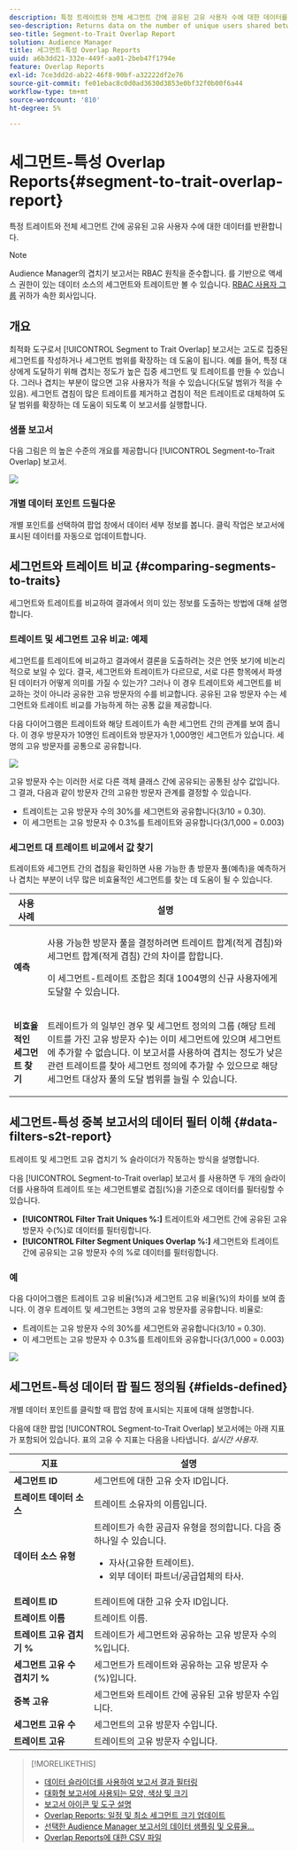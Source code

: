 ```yaml
---
description: 특정 트레이트와 전체 세그먼트 간에 공유된 고유 사용자 수에 대한 데이터를 반환합니다.
seo-description: Returns data on the number of unique users shared between a particular trait and an entire segment.
seo-title: Segment-to-Trait Overlap Report
solution: Audience Manager
title: 세그먼트-특성 Overlap Reports
uuid: a6b3dd21-332e-449f-aa01-2beb47f1794e
feature: Overlap Reports
exl-id: 7ce3dd2d-ab22-46f8-90bf-a32222df2e76
source-git-commit: fe01ebac8c0d0ad3630d3853e0bf32f0b00f6a44
workflow-type: tm+mt
source-wordcount: '810'
ht-degree: 5%

---
```


# 세그먼트-특성 Overlap Reports{#segment-to-trait-overlap-report}

특정 트레이트와 전체 세그먼트 간에 공유된 고유 사용자 수에 대한 데이터를 반환합니다.

>[!NOTE]
>
>Audience Manager의 겹치기 보고서는 RBAC 원칙을 준수합니다. 를 기반으로 액세스 권한이 있는 데이터 소스의 세그먼트와 트레이트만 볼 수 있습니다. [RBAC 사용자 그룹](/help/using/features/administration/administration-overview.md) 귀하가 속한 회사입니다.

<!-- 

c_segment_trait_overlap.xml

 -->

## 개요

최적화 도구로서 [!UICONTROL Segment to Trait Overlap] 보고서는 고도로 집중된 세그먼트를 작성하거나 세그먼트 범위를 확장하는 데 도움이 됩니다. 예를 들어, 특정 대상에게 도달하기 위해 겹치는 정도가 높은 집중 세그먼트 및 트레이트를 만들 수 있습니다. 그러나 겹치는 부분이 많으면 고유 사용자가 적을 수 있습니다(도달 범위가 적을 수 있음). 세그먼트 겹침이 많은 트레이트를 제거하고 겹침이 적은 트레이트로 대체하여 도달 범위를 확장하는 데 도움이 되도록 이 보고서를 실행합니다.

### 샘플 보고서

다음 그림은 의 높은 수준의 개요를 제공합니다 [!UICONTROL Segment-to-Trait Overlap] 보고서.

![](assets/segment-to-trait-overlap.png)

### 개별 데이터 포인트 드릴다운

개별 포인트를 선택하여 팝업 창에서 데이터 세부 정보를 봅니다. 클릭 작업은 보고서에 표시된 데이터를 자동으로 업데이트합니다.

## 세그먼트와 트레이트 비교 {#comparing-segments-to-traits}

세그먼트와 트레이트를 비교하여 결과에서 의미 있는 정보를 도출하는 방법에 대해 설명합니다.

<!-- 

c_compare_s2t.xml

 -->

### 트레이트 및 세그먼트 고유 비교: 예제

세그먼트를 트레이트에 비교하고 결과에서 결론을 도출하려는 것은 언뜻 보기에 비논리적으로 보일 수 있다. 결국, 세그먼트와 트레이트가 다르므로, 서로 다른 항목에서 파생된 데이터가 어떻게 의미를 가질 수 있는가? 그러나 이 경우 트레이트와 세그먼트를 비교하는 것이 아니라 공유한 고유 방문자의 수를 비교합니다. 공유된 고유 방문자 수는 세그먼트와 트레이트 비교를 가능하게 하는 공통 값을 제공합니다.

다음 다이어그램은 트레이트와 해당 트레이트가 속한 세그먼트 간의 관계를 보여 줍니다. 이 경우 방문자가 10명인 트레이트와 방문자가 1,000명인 세그먼트가 있습니다. 세 명의 고유 방문자를 공통으로 공유합니다.

![](assets/s2t.png)

고유 방문자 수는 이러한 서로 다른 객체 클래스 간에 공유되는 공통된 상수 값입니다. 그 결과, 다음과 같이 방문자 간의 고유한 방문자 관계를 결정할 수 있습니다.

* 트레이트는 고유 방문자 수의 30%를 세그먼트와 공유합니다(3/10 = 0.30).
* 이 세그먼트는 고유 방문자 수 0.3%를 트레이트와 공유합니다(3/1,000 = 0.003)

### 세그먼트 대 트레이트 비교에서 값 찾기

트레이트와 세그먼트 간의 겹침을 확인하면 사용 가능한 총 방문자 풀(예측)을 예측하거나 겹치는 부분이 너무 많은 비효율적인 세그먼트를 찾는 데 도움이 될 수 있습니다.

<table id="table_5B211EF95216426299EB20253A5A9C1B"> 
 <thead> 
  <tr> 
   <th colname="col1" class="entry"> 사용 사례 </th> 
   <th colname="col2" class="entry"> 설명 </th> 
  </tr>
 </thead>
 <tbody> 
  <tr> 
   <td colname="col1"><b>예측</b> </td> 
   <td colname="col2"> <p>사용 가능한 방문자 풀을 결정하려면 트레이트 합계(적게 겹침)와 세그먼트 합계(적게 겹침) 간의 차이를 합합니다. </p> <p>이 세그먼트-트레이트 조합은 최대 1004명의 신규 사용자에게 도달할 수 있습니다. </p> </td> 
  </tr> 
  <tr> 
   <td colname="col1"><b>비효율적인 세그먼트 찾기</b> </td> 
   <td colname="col2"> <p>트레이트가 의 일부인 경우 <span class="wintitle"> 및</span> 세그먼트 정의의 그룹 (해당 트레이트를 가진 고유 방문자 수)는 이미 세그먼트에 있으며 세그먼트에 추가할 수 없습니다. 이 보고서를 사용하여 겹치는 정도가 낮은 관련 트레이트를 찾아 세그먼트 정의에 추가할 수 있으므로 해당 세그먼트 대상자 풀의 도달 범위를 늘릴 수 있습니다. </p> </td> 
  </tr> 
 </tbody> 
</table>

## 세그먼트-특성 중복 보고서의 데이터 필터 이해 {#data-filters-s2t-report}

트레이트 및 세그먼트 고유 겹치기 % 슬라이더가 작동하는 방식을 설명합니다.

<!-- 

r_s2t_sliders.xml

 -->

다음 [!UICONTROL Segment-to-Trait overlap] 보고서 를 사용하면 두 개의 슬라이더를 사용하여 트레이트 또는 세그먼트별로 겹침(%)을 기준으로 데이터를 필터링할 수 있습니다.

* **[!UICONTROL Filter Trait Uniques %:]** 트레이트와 세그먼트 간에 공유된 고유 방문자 수(%)로 데이터를 필터링합니다.
* **[!UICONTROL Filter Segment Uniques Overlap %:]** 세그먼트와 트레이트 간에 공유되는 고유 방문자 수의 %로 데이터를 필터링합니다.

### 예

다음 다이어그램은 트레이트 고유 비율(%)과 세그먼트 고유 비율(%)의 차이를 보여 줍니다. 이 경우 트레이트 및 세그먼트는 3명의 고유 방문자를 공유합니다. 비율로:

* 트레이트는 고유 방문자 수의 30%를 세그먼트와 공유합니다(3/10 = 0.30).
* 이 세그먼트는 고유 방문자 수 0.3%를 트레이트와 공유합니다(3/1,000 = 0.003)

![](assets/s2t.png)

## 세그먼트-특성 데이터 팝 필드 정의됨 {#fields-defined}

개별 데이터 포인트를 클릭할 때 팝업 창에 표시되는 지표에 대해 설명합니다.

<!-- 

r_s2t_data_pop.xml

 -->

다음에 대한 팝업 [!UICONTROL Segment-to-Trait Overlap] 보고서에는 아래 지표가 포함되어 있습니다. 표의 고유 수 지표는 다음을 나타냅니다. *실시간 사용자*.

<table id="table_4AF72754276242FFB11543635B43AD90"> 
 <thead> 
  <tr> 
   <th colname="col1" class="entry"> 지표 </th> 
   <th colname="col2" class="entry"> 설명 </th> 
  </tr>
 </thead>
 <tbody> 
  <tr> 
   <td colname="col1"><b><span class="wintitle"> 세그먼트 ID</span></b> </td> 
   <td colname="col2"> 세그먼트에 대한 고유 숫자 ID입니다. </td> 
  </tr> 
  <tr> 
   <td colname="col1"><b><span class="wintitle"> 트레이트 데이터 소스 </span></b> </td> 
   <td colname="col2"> 트레이트 소유자의 이름입니다. </td> 
  </tr> 
  <tr> 
   <td colname="col1"><b><span class="wintitle"> 데이터 소스 유형</span></b> </td> 
   <td colname="col2">트레이트가 속한 공급자 유형을 정의합니다. 다음 중 하나일 수 있습니다. 
    <ul id="ul_0477C04A33FD4F5D998B98984E6554D3"> 
     <li id="li_50FCA48EDB5843AB8FB6C34ED2C0067D">자사(고유한 트레이트). </li> 
     <li id="li_4F6148EDAEFE43FA8D505944E9FE3855">외부 데이터 파트너/공급업체의 타사. </li> 
    </ul> </td> 
  </tr> 
  <tr> 
   <td colname="col1"><b><span class="wintitle"> 트레이트 ID</span></b> </td> 
   <td colname="col2"> 트레이트에 대한 고유 숫자 ID입니다. </td> 
  </tr> 
  <tr> 
   <td colname="col1"><b><span class="wintitle"> 트레이트 이름</span></b> </td> 
   <td colname="col2"> 트레이트 이름. </td> 
  </tr> 
  <tr> 
   <td colname="col1"><b><span class="wintitle"> 트레이트 고유 겹치기 %</span></b> </td> 
   <td colname="col2"> 트레이트가 세그먼트와 공유하는 고유 방문자 수의 %입니다. </td> 
  </tr> 
  <tr> 
   <td colname="col1"><b><span class="wintitle"> 세그먼트 고유 수 겹치기 %</span></b> </td> 
   <td colname="col2"> 세그먼트가 트레이트와 공유하는 고유 방문자 수(%)입니다. </td> 
  </tr> 
  <tr> 
   <td colname="col1"><b><span class="wintitle"> 중복 고유</span></b> </td> 
   <td colname="col2"> 세그먼트와 트레이트 간에 공유된 고유 방문자 수입니다. </td> 
  </tr> 
  <tr> 
   <td colname="col1"><b><span class="wintitle"> 세그먼트 고유 수</span></b> </td> 
   <td colname="col2"> 세그먼트의 고유 방문자 수입니다. </td> 
  </tr> 
  <tr> 
   <td colname="col1"><b><span class="wintitle"> 트레이트 고유</span></b> </td> 
   <td colname="col2"> 트레이트의 고유 방문자 수입니다. </td> 
  </tr> 
 </tbody> 
</table>

>[!MORELIKETHIS]
>
>* [데이터 슬라이더를 사용하여 보고서 결과 필터링](../../reporting/dynamic-reports/data-sliders.md)
>* [대화형 보고서에 사용되는 모양, 색상 및 크기](../../reporting/dynamic-reports/interactive-report-technology.md#shapes-colors-sizes)
>* [보고서 아이콘 및 도구 설명](../../reporting/dynamic-reports/interactive-report-technology.md#icons-tools-explained)
>* [Overlap Reports: 일정 및 최소 세그먼트 크기 업데이트](../../reporting/dynamic-reports/overlap-minimum-segment-size.md)
>* [선택한 Audience Manager 보고서의 데이터 샘플링 및 오류율...](../../reporting/report-sampling.md)
>* [Overlap Reports에 대한 CSV 파일](../../reporting/dynamic-reports/overlap-csv-files.md)

